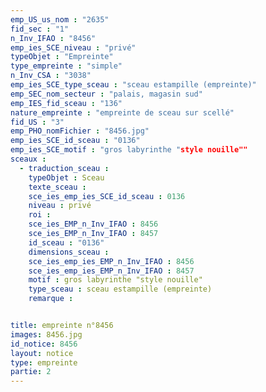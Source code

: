 ```yaml
---
emp_US_us_nom : "2635"
fid_sec : "1"
n_Inv_IFAO : "8456"
emp_ies_SCE_niveau : "privé"
typeObjet : "Empreinte"
type_empreinte : "simple"
n_Inv_CSA : "3038"
emp_ies_SCE_type_sceau : "sceau estampille (empreinte)"
emp_SEC_nom_secteur : "palais, magasin sud"
emp_IES_fid_sceau : "136"
nature_empreinte : "empreinte de sceau sur scellé"
fid_US : "3"
emp_PHO_nomFichier : "8456.jpg"
emp_ies_SCE_id_sceau : "0136"
emp_ies_SCE_motif : "gros labyrinthe "style nouille""
sceaux :
  - traduction_sceau : 
    typeObjet : Sceau
    texte_sceau : 
    sce_ies_emp_ies_SCE_id_sceau : 0136
    niveau : privé
    roi : 
    sce_ies_EMP_n_Inv_IFAO : 8456
    sce_ies_EMP_n_Inv_IFAO : 8457
    id_sceau : "0136"
    dimensions_sceau : 
    sce_ies_emp_ies_EMP_n_Inv_IFAO : 8456
    sce_ies_emp_ies_EMP_n_Inv_IFAO : 8457
    motif : gros labyrinthe "style nouille"
    type_sceau : sceau estampille (empreinte)
    remarque : 


title: empreinte n°8456
images: 8456.jpg
id_notice: 8456
layout: notice
type: empreinte
partie: 2
---
```


